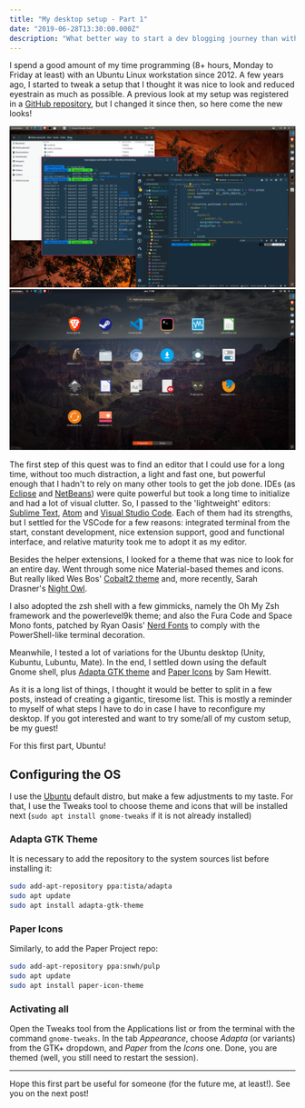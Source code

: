 ```yaml
---
title: "My desktop setup - Part 1"
date: "2019-06-28T13:30:00.000Z"
description: "What better way to start a dev blogging journey than with the 'print Hello World' equivalent?"
---
```


I spend a good amount of my time programming (8+ hours, Monday to Friday at least) with an Ubuntu Linux workstation since 2012. A few years ago, I started to tweak a setup that I thought it was nice to look and reduced eyestrain as much as possible. A previous look at my setup was registered in a [GitHub repository](https://github.com/ManoelLobo/my-desktop-setup), but I changed it since then, so here come the new looks!

<img src="screen1.png" alt="Open application windows:  a code editor, a terminal, and a file manager"/>

<br />

<img src="screen2.png" alt="Screen showing list of the most frequently used applications"/>

<br />

The first step of this quest was to find an editor that I could use for a long time, without too much distraction, a light and fast one, but powerful enough that I hadn't to rely on many other tools to get the job done. IDEs (as [Eclipse](https://www.eclipse.org/downloads/) and [NetBeans](https://netbeans.org/)) were quite powerful but took a long time to initialize and had a lot of visual clutter. So, I passed to the 'lightweight' editors: [Sublime Text](https://www.sublimetext.com/), [Atom](https://atom.io/) and [Visual Studio Code](https://code.visualstudio.com/). Each of them had its strengths, but I settled for the VSCode for a few reasons: integrated terminal from the start, constant development, nice extension support, good and functional interface, and relative maturity took me to adopt it as my editor.

Besides the helper extensions, I looked for a theme that was nice to look for an entire day. Went through some nice Material-based themes and icons. But really liked Wes Bos' [Cobalt2 theme](https://marketplace.visualstudio.com/items?itemName=wesbos.theme-cobalt2) and, more recently, Sarah Drasner's [Night Owl](https://marketplace.visualstudio.com/items?itemName=sdras.night-owl).

I also adopted the zsh shell with a few gimmicks, namely the Oh My Zsh framework and the powerlevel9k theme; and also the Fura Code and Space Mono fonts, patched by Ryan Oasis' [Nerd Fonts](https://nerdfonts.com) to comply with the PowerShell-like terminal decoration.

Meanwhile, I tested a lot of variations for the Ubuntu desktop (Unity, Kubuntu, Lubuntu, Mate). In the end, I settled down using the default Gnome shell, plus [Adapta GTK theme](https://github.com/adapta-project/adapta-gtk-theme) and [Paper Icons](https://snwh.org/paper) by Sam Hewitt.

As it is a long list of things, I thought it would be better to split in a few posts, instead of creating a gigantic, tiresome list. This is mostly a reminder to myself of what steps I have to do in case I have to reconfigure my desktop. If you got interested and want to try some/all of my custom setup, be my guest!

For this first part, Ubuntu!

## Configuring the OS

I use the [Ubuntu](https://ubuntu.com/download/desktop) default distro, but make a few adjustments to my taste. For that, I use the Tweaks tool to choose theme and icons that will be installed next (`sudo apt install gnome-tweaks` if it is not already installed)

### Adapta GTK Theme

It is necessary to add the repository to the system sources list before installing it:

```sh
sudo add-apt-repository ppa:tista/adapta
sudo apt update
sudo apt install adapta-gtk-theme
```

### Paper Icons

Similarly, to add the Paper Project repo:

```sh
sudo add-apt-repository ppa:snwh/pulp
sudo apt update
sudo apt install paper-icon-theme
```

### Activating all

Open the Tweaks tool from the Applications list or from the terminal with the command `gnome-tweaks`. In the tab _Appearance_, choose _Adapta_ (or variants) from the GTK+ dropdown, and _Paper_ from the _Icons_ one. Done, you are themed (well, you still need to restart the session).

---

Hope this first part be useful for someone (for the future me, at least!). See you on the next post!
